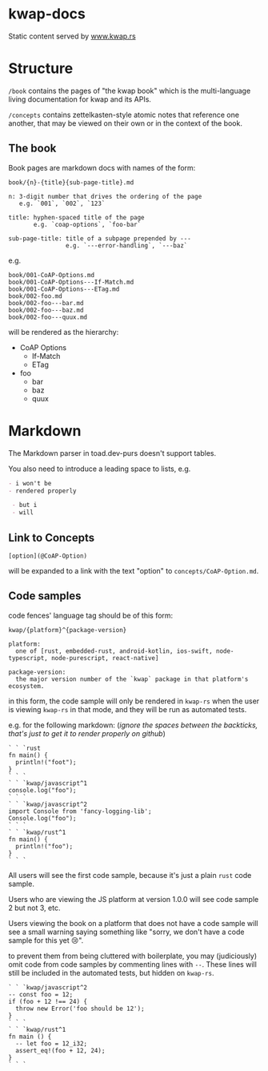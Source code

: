 # kwap-docs
Static content served by www.kwap.rs

# Structure
`/book` contains the pages of "the kwap book" which is the multi-language
living documentation for kwap and its APIs.

`/concepts` contains zettelkasten-style atomic notes that reference one another,
that may be viewed on their own or in the context of the book.

## The book
Book pages are markdown docs with names of the form:
```
book/{n}-{title}{sub-page-title}.md

n: 3-digit number that drives the ordering of the page
   e.g. `001`, `002`, `123`

title: hyphen-spaced title of the page
       e.g. `coap-options`, `foo-bar`

sub-page-title: title of a subpage prepended by ---
                e.g. `---error-handling`, `---baz`
```

e.g.
```text
book/001-CoAP-Options.md
book/001-CoAP-Options---If-Match.md
book/001-CoAP-Options---ETag.md
book/002-foo.md
book/002-foo---bar.md
book/002-foo---baz.md
book/002-foo---quux.md
```

will be rendered as the hierarchy:

- CoAP Options
   - If-Match
   - ETag
- foo
   - bar
   - baz
   - quux

# Markdown
The Markdown parser in toad.dev-purs doesn't support tables.

You also need to introduce a leading space to lists, e.g.
```md
- i won't be
- rendered properly

 - but i
 - will
```

## Link to Concepts
```
[option](@CoAP-Option)
```
will be expanded to a link with the text "option" to `concepts/CoAP-Option.md`.

## Code samples
code fences' language tag should be of this form:

```
kwap/{platform}^{package-version}

platform:
  one of [rust, embedded-rust, android-kotlin, ios-swift, node-typescript, node-purescript, react-native]

package-version:
  the major version number of the `kwap` package in that platform's ecosystem.
```

in this form, the code sample will only be rendered in `kwap-rs`
when the user is viewing `kwap-rs` in that mode,
and they will be run as automated tests.

e.g. for the following markdown: (_ignore the spaces between the backticks, that's just to get it to render properly on github_)
```
` ` `rust
fn main() {
  println!("foot");
}
` ` `
` ` `kwap/javascript^1
console.log("foo");
` ` `
` ` `kwap/javascript^2
import Console from 'fancy-logging-lib';
Console.log("foo");
` ` `
` ` `kwap/rust^1
fn main() {
  println!("foo");
}
` ` `
```

All users will see the first code sample, because it's just a plain
`rust` code sample.

Users who are viewing the JS platform at version 1.0.0 will see code sample 2 but not 3, etc.

Users viewing the book on a platform that does not have a code sample will see a small warning
saying something like "sorry, we don't have a code sample for this yet :cry:".

to prevent them from being cluttered with boilerplate,
you may (judiciously) omit code from code samples by
commenting lines with `--`.
These lines will still be included in the automated tests,
but hidden on `kwap-rs`.

```
` ` `kwap/javascript^2
-- const foo = 12;
if (foo + 12 !== 24) {
  throw new Error('foo should be 12');
}
` ` `
` ` `kwap/rust^1
fn main () {
  -- let foo = 12_i32;
  assert_eq!(foo + 12, 24);
}
` ` `
```
